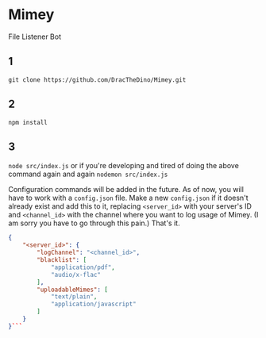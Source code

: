 # Mimey
File Listener Bot

## 1
```git clone https://github.com/DracTheDino/Mimey.git```
## 2
```npm install```
## 3
```node src/index.js```
or if you're developing and tired of doing the above command again and again
```nodemon src/index.js```

Configuration commands will be added in the future. As of now, you will have to work with a `config.json` file. Make a new `config.json` if it doesn't already exist and add this to it, replacing `<server_id>` with your server's ID and `<channel_id>` with the channel where you want to log usage of Mimey. (I am sorry you have to go through this pain.) That's it.
```json
{
    "<server_id>": {
        "logChannel": "<channel_id>",
        "blacklist": [
            "application/pdf",
            "audio/x-flac"
        ],
        "uploadableMimes": [
            "text/plain",
            "application/javascript"
        ]
    }
}```
